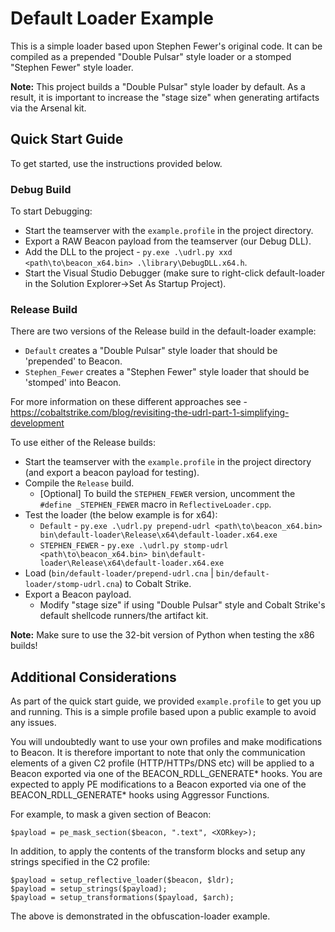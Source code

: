 # Default Loader Example

This is a simple loader based upon Stephen Fewer's original code. It can be compiled as a prepended "Double Pulsar" style loader 
or a stomped "Stephen Fewer" style loader.

**Note:** This project builds a "Double Pulsar" style loader by default. As a result, it is important to increase the "stage size" 
when generating artifacts via the Arsenal kit.

## Quick Start Guide

To get started, use the instructions provided below.

### Debug Build

To start Debugging:
* Start the teamserver with the `example.profile` in the project directory.
* Export a RAW Beacon payload from the teamserver (our Debug DLL).
* Add the DLL to the project - `py.exe .\udrl.py xxd <path\to\beacon_x64.bin> .\library\DebugDLL.x64.h`.
* Start the Visual Studio Debugger (make sure to right-click default-loader in the
Solution Explorer->Set As Startup Project).

### Release Build

There are two versions of the Release build in the default-loader example:
* `Default`  creates a "Double Pulsar" style loader that should be 'prepended' to Beacon. 
* `Stephen_Fewer` creates a "Stephen Fewer" style loader that should be 'stomped' into Beacon. 

For more information on these different approaches see - https://cobaltstrike.com/blog/revisiting-the-udrl-part-1-simplifying-development 

To use either of the Release builds:
* Start the teamserver with the `example.profile` in the project directory (and export a beacon payload for testing).
* Compile the `Release` build.
  * [Optional] To build the `STEPHEN_FEWER` version, uncomment the `#define _STEPHEN_FEWER` macro in `ReflectiveLoader.cpp`.
* Test the loader (the below example is for x64):
	* `Default` - `py.exe .\udrl.py prepend-udrl <path\to\beacon_x64.bin> bin\default-loader\Release\x64\default-loader.x64.exe`
	* `STEPHEN_FEWER` - `py.exe .\udrl.py stomp-udrl <path\to\beacon_x64.bin> bin\default-loader\Release\x64\default-loader.x64.exe`
* Load (`bin/default-loader/prepend-udrl.cna` | `bin/default-loader/stomp-udrl.cna`) to Cobalt Strike.
* Export a Beacon payload.
  * Modify "stage size" if using "Double Pulsar" style and Cobalt Strike's default shellcode runners/the artifact kit.

**Note:** Make sure to use the 32-bit version of Python when testing the x86 builds!

## Additional Considerations

As part of the quick start guide, we provided `example.profile` to get you up
and running. This is a simple profile based upon a public example to avoid
any issues.

You will undoubtedly want to use your own profiles and make modifications to
Beacon. It is therefore important to note that only the communication elements
of a given C2 profile (HTTP/HTTPs/DNS etc) will be applied to a Beacon 
exported via one of the BEACON_RDLL_GENERATE* hooks. You are expected to apply 
PE modifications to a Beacon exported via one of the BEACON_RDLL_GENERATE* 
hooks using Aggressor Functions. 

For example, to mask a given section of Beacon:

```
$payload = pe_mask_section($beacon, ".text", <XORkey>);
```

In addition, to apply the contents of the transform blocks and setup any strings
specified in the C2 profile:

```
$payload = setup_reflective_loader($beacon, $ldr);
$payload = setup_strings($payload);
$payload = setup_transformations($payload, $arch);
```
The above is demonstrated in the obfuscation-loader example.